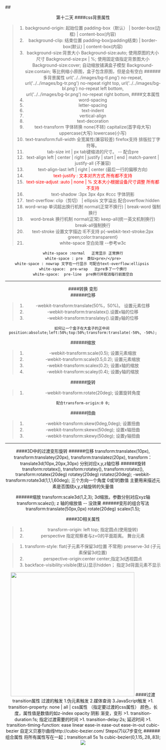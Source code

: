 ##<center>第十二天
####css背景属性
>1. background-origin: 起始位置   padding-box（默认） | border-box(边框) | content-box(内容) 
>1. background-clip: 结束位置  padding-box(padding结束) | border-box(默认) | content-box(内容) 
>1. background-size:背景大小
	Background-size:auto;			使用原图的大小尺寸
	Background-size:px | %;			使用固定值指定背景图大小	
	Background-size:cover;			自动缩放铺满盒子模型
	Background-size:contain;		等比例缩小原图，盒子包含原图，但是会有空白
######多背景属性
	url('../../images/bg-tl.png') no-repeat, 
	url('../../images/bg-tr.png') no-repeat right top, 
	url('../../images/bg-bl.png') no-repeat left bottom, 		
	url('../../images/bg-br.png') no-repeat right bottom,
####文本属性 
>1. word-spacing  
>1. letter-spacing 
>1. text-indent   
>1. vertical-align  
>1. text-decoration
>1. text-transform 字体转换 none(不转) capitalize(首字母大写) uppercase(大写) lowercase(小写)
>1. text-transform:full-width	全宽属性(兼容较差) firefox支持 排版拉丁字符等。
>1. tab-size  int | px        tab键缩进的尺寸。   -- 配合pre
>1. text-align   left | center | right | justify | start | end | match-parent | justify-all (不兼容) 
>1. text-align-last left | right | center  (最后一行的偏移方向) 
>1. <font color="red">text-justify :  文本对齐方式                               所有都不支持
>1. text-size-adjust :auto | none | %  文本大小根据设备尺寸调整 所有都不支持  </font> 
>1. text-shadow :3px 3px 4px #ccc  字体阴影
>1. text-overflow:  clip（剪切）  | ellipsis   	文字溢出   配合overflow:hidden
>1. word-wrap 单词超出换行机制  normal(正常不换行) | break-word 	强制换行
>1. word-break 换行机制  normal(正常)  keep-all(统一英文机制换行)  break-all强制换行
>1. text-stroke  设置文字描边 IE不支持   p{-webkit-text-stroke:2px green;color:transparent}
>1. white-space 空白处理 --参考w3c

	white-space :normal   正常显示 正常换行
	white-space : pre  类似<pre>/</pre>
	white-space : nowrap 文字在一行显示 可配合text-overflow:ellipsis 
	white-space:  pre-wrap   比pre多了一个换行
	white-space:  pre-line	pre换行并取消每行前面空白


---

####转换  变形  
######位移
>1. -webkit-transform:translate(50%，50%)。  设置元素位移
>1. -webkit-transform:translatex().设置x轴的位移
>1. -webkit-transform:translatey().设置y轴的位移
	
	如何让一个盒子在大盒子的正中间	
	position:absolute;left:50%;top:50%;transform:translate(-50%, -50%);
######缩放
>1. -webkit-transform:scale(0.5);        设置元素缩放
>1. -webkit-transform:scale(0.5,0.2);    设置元素缩放
>1. -webkit-transform:scalex(0.2);	 设置x轴的缩放
>1. -webkit-transform:scaley(0.4);	 设置y轴的缩放	

######旋转
>1. -webkit-transform:rotate(20deg);	 设置旋转角度
	
	配合transform-origin:0 0;
######扭曲
>1. -webkit-transform:skew(0deg,0deg);	 设置扭曲
>1. -webkit-transform:skewx(50deg);	 设置x轴扭曲
>1. -webkit-transform:skewy(50deg);	 设置y轴扭曲


----

####3D中的过渡变形旋转
######位移
	transform:translatex(10px),
	transform:translatey(20px),
	transform:translatez(20px),
	transform：translate3d(10px,20px,30px) 分别对应x,y,z轴位移
######旋转
	transform:rotatex(),
	transform:rotatey(),
	transform:rotatez(),
	transform:rotatex(20deg)  rotatey(20deg)  rotatez(20deg);
	-webkit-transform:rotate3d(1,1,1,60deg); 三个方向一个角度
	0或1的数值 主要用来描述元素是否围绕x,y,z轴旋转的矢量值

######缩放
	transform:scale3d(1,2,3);  3d缩放。参数分别对应xyz轴
	transform:scalez();			z 轴的缩放值  -- 没效果
######变形的组合写法	
     transform:translate(50px,0px) rotate(20deg) scalex(1.5);


####3D相关属性
>1. transform-origin: left top;			指定圆点(使用旋转)
>1. perspective 			指定观察者与z=0的平面距离。 舞台元素

>1. transform-style:      flat(子元素不保留3d位置 不常用)  preserve-3d	(子元素保留3d位置)  
>1. perspective-origin:center center;指定3d透视圆点
>1. backface-visibility:visible(默认)显示hidden；  指定3d背面元素不显示<br>
<img src="./images/12.png" width="400px">
####过渡
	transition属性	
	过渡的触发  1.伪元素触发  2.媒体查询 3.JavaScript触发
>1. transition-property: none | all | css属性  （指定要过渡的css属性） 颜色，长度，属性值是数值的如z-index opacity  阴影 渐变，变形
>1. transition-duration:1s;	指定过渡需要的时间
>1. transition-delay:2s;  延迟时间
>1. transition-timing-function:
	ease 
	linear 
	ease-in 
	ease-out 
	ease-in-out
	cubic-bezier 自定义贝塞尔曲线http://cubic-bezier.com/	
	Steps(7)以7步变化
######组合属性
	将所有属性写在一起；transition:all 5s 1s cubic-bezier(0,1.15,.28,.83);
<img src="./images/11.png">



